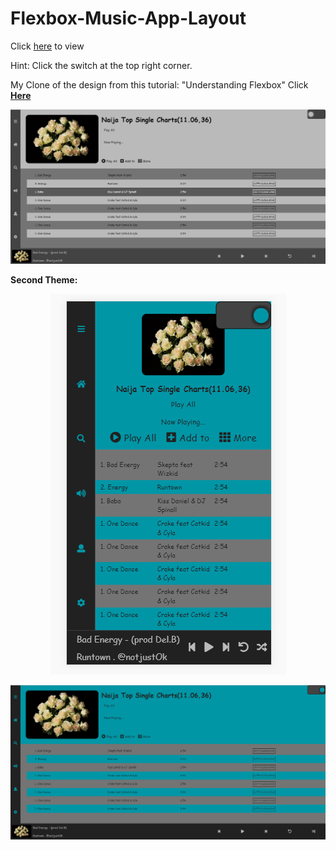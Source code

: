 # Flexbox-Music-App-Layout
Click <a href="https://horppe.github.io/Flexbox-Music-App-Layout">here</a> to view

Hint: Click the switch at the top right corner.

My Clone of the design from this tutorial: 
"Understanding Flexbox" Click <a href="https://github.com/ohansemmanuel/Understanding-Flexbox"><strong>Here</strong></a>


![Alt text](images/readme-one.png?raw=true "Desktop View")

<b>Second Theme:</b>

<p align="center"><img src="./images/readme-three.png?raw=true" alt="Mobile View" /></p>

![Alt text](images/readme-two.png?raw=true "Desktop View")
